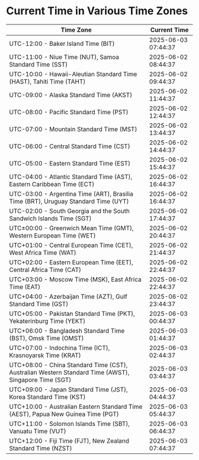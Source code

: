 # Current Time in Various Time Zones

| Time Zone | Current Time |
|-----------|--------------|
| UTC-12:00 - Baker Island Time (BIT) | 2025-06-03 07:44:37 |
| UTC-11:00 - Niue Time (NUT), Samoa Standard Time (SST) | 2025-06-02 08:44:37 |
| UTC-10:00 - Hawaii-Aleutian Standard Time (HAST), Tahiti Time (TAHT) | 2025-06-02 09:44:37 |
| UTC-09:00 - Alaska Standard Time (AKST) | 2025-06-02 11:44:37 |
| UTC-08:00 - Pacific Standard Time (PST) | 2025-06-02 12:44:37 |
| UTC-07:00 - Mountain Standard Time (MST) | 2025-06-02 13:44:37 |
| UTC-06:00 - Central Standard Time (CST) | 2025-06-02 14:44:37 |
| UTC-05:00 - Eastern Standard Time (EST) | 2025-06-02 15:44:37 |
| UTC-04:00 - Atlantic Standard Time (AST), Eastern Caribbean Time (ECT) | 2025-06-02 16:44:37 |
| UTC-03:00 - Argentina Time (ART), Brasília Time (BRT), Uruguay Standard Time (UYT) | 2025-06-02 16:44:37 |
| UTC-02:00 - South Georgia and the South Sandwich Islands Time (SGT) | 2025-06-02 17:44:37 |
| UTC±00:00 - Greenwich Mean Time (GMT), Western European Time (WET) | 2025-06-02 20:44:37 |
| UTC+01:00 - Central European Time (CET), West Africa Time (WAT) | 2025-06-02 21:44:37 |
| UTC+02:00 - Eastern European Time (EET), Central Africa Time (CAT) | 2025-06-02 22:44:37 |
| UTC+03:00 - Moscow Time (MSK), East Africa Time (EAT) | 2025-06-02 22:44:37 |
| UTC+04:00 - Azerbaijan Time (AZT), Gulf Standard Time (GST) | 2025-06-02 23:44:37 |
| UTC+05:00 - Pakistan Standard Time (PKT), Yekaterinburg Time (YEKT) | 2025-06-03 00:44:37 |
| UTC+06:00 - Bangladesh Standard Time (BST), Omsk Time (OMST) | 2025-06-03 01:44:37 |
| UTC+07:00 - Indochina Time (ICT), Krasnoyarsk Time (KRAT) | 2025-06-03 02:44:37 |
| UTC+08:00 - China Standard Time (CST), Australian Western Standard Time (AWST), Singapore Time (SGT) | 2025-06-03 03:44:37 |
| UTC+09:00 - Japan Standard Time (JST), Korea Standard Time (KST) | 2025-06-03 04:44:37 |
| UTC+10:00 - Australian Eastern Standard Time (AEST), Papua New Guinea Time (PGT) | 2025-06-03 05:44:37 |
| UTC+11:00 - Solomon Islands Time (SBT), Vanuatu Time (VUT) | 2025-06-03 06:44:37 |
| UTC+12:00 - Fiji Time (FJT), New Zealand Standard Time (NZST) | 2025-06-03 07:44:37 |
